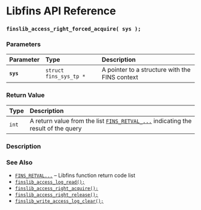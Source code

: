 # Libfins API Reference

### `finslib_access_right_forced_acquire( sys );`

### Parameters

| Parameter | Type | Description |
| :--- | :--- | :--- |
|**`sys`**|`struct fins_sys_tp *`|A pointer to a structure with the FINS context|

### Return Value

| Type | Description |
| :--- | :--- |
|`int`|A return value from the list [`FINS_RETVAL_...`](fins_retval.md) indicating the result of the query|

### Description

### See Also

* [`FINS_RETVAL...`](fins_retval.md) &ndash; Libfins function return code list
* [`finslib_access_log_read();`](finslib_access_log_read.md)
* [`finslib_access_right_acquire();`](finslib_access_right_acquire.md)
* [`finslib_access_right_release();`](finslib_access_right_release.md)
* [`finslib_write_access_log_clear();`](finslib_write_access_log_clear.md)
